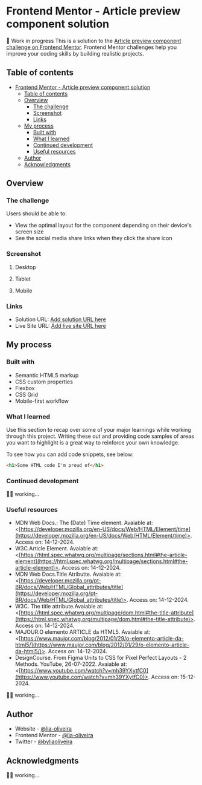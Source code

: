 # Frontend Mentor - Article preview component solution
🚧 Work in progress
This is a solution to the [Article preview component challenge on Frontend Mentor](https://www.frontendmentor.io/challenges/article-preview-component-dYBN_pYFT). Frontend Mentor challenges help you improve your coding skills by building realistic projects. 

## Table of contents

- [Frontend Mentor - Article preview component solution](#frontend-mentor---article-preview-component-solution)
  - [Table of contents](#table-of-contents)
  - [Overview](#overview)
    - [The challenge](#the-challenge)
    - [Screenshot](#screenshot)
    - [Links](#links)
  - [My process](#my-process)
    - [Built with](#built-with)
    - [What I learned](#what-i-learned)
    - [Continued development](#continued-development)
    - [Useful resources](#useful-resources)
  - [Author](#author)
  - [Acknowledgments](#acknowledgments)


## Overview

### The challenge

Users should be able to:

- View the optimal layout for the component depending on their device's screen size
- See the social media share links when they click the share icon

### Screenshot

1. Desktop
  

2. Tablet


3. Mobile

### Links

- Solution URL: [Add solution URL here](https://your-solution-url.com)
- Live Site URL: [Add live site URL here](https://your-live-site-url.com)

## My process

### Built with

- Semantic HTML5 markup
- CSS custom properties
- Flexbox
- CSS Grid
- Mobile-first workflow


### What I learned

Use this section to recap over some of your major learnings while working through this project. Writing these out and providing code samples of areas you want to highlight is a great way to reinforce your own knowledge.

To see how you can add code snippets, see below:

```html
<h1>Some HTML code I'm proud of</h1>
```

### Continued development
👷‍♀️ working...

### Useful resources

- MDN Web Docs.<time>: The (Date) Time element. Avaiable at:
<[https://developer.mozilla.org/en-US/docs/Web/HTML/Element/time](https://developer.mozilla.org/en-US/docs/Web/HTML/Element/time)>. Access on: 14-12-2024.
- W3C.Article Element. Avaiable at: <[https://html.spec.whatwg.org/multipage/sections.html#the-article-element](https://html.spec.whatwg.org/multipage/sections.html#the-article-element)>. Access on: 14-12-2024.
- MDN Web Docs.Title Atributte. Avaiable at: <[https://developer.mozilla.org/pt-BR/docs/Web/HTML/Global_attributes/title](https://developer.mozilla.org/pt-BR/docs/Web/HTML/Global_attributes/title)>. Access on: 14-12-2024.
- W3C. The title attribute.Avaiable at: <[https://html.spec.whatwg.org/multipage/dom.html#the-title-attribute](https://html.spec.whatwg.org/multipage/dom.html#the-title-attribute)>. Access on: 14-12-2024.
- MAJOUR.O elemento ARTICLE da HTML5. Avaiable at: <[https://www.maujor.com/blog/2012/01/29/o-elemento-article-da-html5/](https://www.maujor.com/blog/2012/01/29/o-elemento-article-da-html5/)>. Access on: 14-12-2024.
- DesignCourse. From Figma Units to CSS for Pixel Perfect Layouts - 2 Methods. YouTube, 26-07-2022. Avaiable at: <[https://www.youtube.com/watch?v=mh39YXytfC0](https://www.youtube.com/watch?v=mh39YXytfC0)>. Access on: 15-12-2024.

👷‍♀️ working...

## Author

- Website - [@lia-oliveira](https://github.com/lia-oliveira)
- Frontend Mentor - [@lia-oliveira](https://www.frontendmentor.io/profile/lia-oliveira)
- Twitter - [@byliaoliveira](https://x.com/byliaoliveira)


## Acknowledgments

👷‍♀️ working...
